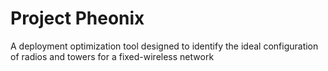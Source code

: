 # Project Pheonix

A  deployment optimization tool designed to identify the ideal configuration of radios and towers for a fixed-wireless network
